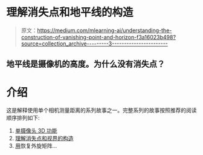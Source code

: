 # 理解消失点和地平线的构造

> 原文：<https://medium.com/mlearning-ai/understanding-the-construction-of-vanishing-point-and-horizon-f3a16023b498?source=collection_archive---------3----------------------->

## 地平线是摄像机的高度。为什么没有消失点？

# 介绍

这是解释使用单个相机测量距离的系列故事之一。完整系列的故事按照推荐的阅读顺序排列如下:

1.  [单摄像头 3D 功能](https://www.cantorsparadise.com/a-single-camera-3d-functions-fdec7ffa9a83)
2.  [理解消失点和视界的构造](/mlearning-ai/understanding-the-construction-of-vanishing-point-and-horizon-f3a16023b498)
3.  [用](https://eugene-chian.medium.com/recovering-extrinsic-matrix-rotation-with-vanishing-points-b1ea97f02504)恢复外旋矩阵…